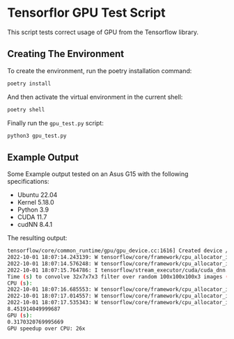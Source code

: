 # Tensorflor GPU Test Script
This script tests correct usage of GPU from the Tensorflow library.

## Creating The Environment
To create the environment, run the poetry installation command:
```bash
poetry install
```
And then activate the virtual environment in the current shell:
```bash
poetry shell
```
Finally run the `gpu_test.py` script:
```bash
python3 gpu_test.py
```

## Example Output
Some Example output tested on an Asus G15 with the following specifications:
- Ubuntu 22.04
- Kernel 5.18.0
- Python 3.9
- CUDA 11.7
- cudNN 8.4.1

The resulting output:
```bash
tensorflow/core/common_runtime/gpu/gpu_device.cc:1616] Created device /job:localhost/replica:0/task:0/device:GPU:0 with 6124 MB memory:  -> device: 0, name: NVIDIA GeForce RTX 3070 Laptop GPU, pci bus id: 0000:01:00.0, compute capability: 8.6
2022-10-01 18:07:14.243139: W tensorflow/core/framework/cpu_allocator_impl.cc:82] Allocation of 2023497728 exceeds 10% of free system memory.
2022-10-01 18:07:14.576248: W tensorflow/core/framework/cpu_allocator_impl.cc:82] Allocation of 2023497728 exceeds 10% of free system memory.
2022-10-01 18:07:15.764786: I tensorflow/stream_executor/cuda/cuda_dnn.cc:384] Loaded cuDNN version 8401
Time (s) to convolve 32x7x7x3 filter over random 100x100x100x3 images (batch x height x width x channel). Sum of ten runs.
CPU (s):
2022-10-01 18:07:16.685553: W tensorflow/core/framework/cpu_allocator_impl.cc:82] Allocation of 2023497728 exceeds 10% of free system memory.
2022-10-01 18:07:17.014557: W tensorflow/core/framework/cpu_allocator_impl.cc:82] Allocation of 2023497728 exceeds 10% of free system memory.
2022-10-01 18:07:17.535343: W tensorflow/core/framework/cpu_allocator_impl.cc:82] Allocation of 2023497728 exceeds 10% of free system memory.
8.451914049999687
GPU (s):
0.3170320769995669
GPU speedup over CPU: 26x

```
